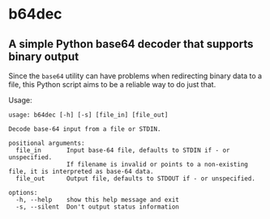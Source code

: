 # b64dec
## A simple Python base64 decoder that supports binary output

Since the `base64` utility can have problems when redirecting binary data to a file, this Python script aims to be a reliable way to do just that.


Usage:

```
usage: b64dec [-h] [-s] [file_in] [file_out]

Decode base-64 input from a file or STDIN.

positional arguments:
  file_in       Input base-64 file, defaults to STDIN if - or unspecified.
                If filename is invalid or points to a non-existing file, it is interpreted as base-64 data.
  file_out      Output file, defaults to STDOUT if - or unspecified.

options:
  -h, --help    show this help message and exit
  -s, --silent  Don't output status information
```